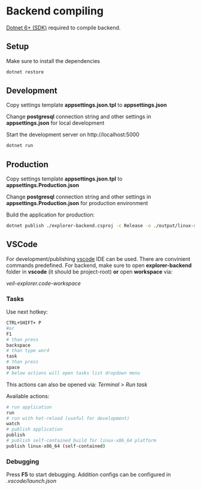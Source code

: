 # Backend compiling
[Dotnet 6+ (SDK)](https://dotnet.microsoft.com/en-us/download/dotnet/6.0) required to compile backend.

## Setup

Make sure to install the dependencies

```bash
dotnet restore
```

## Development
Copy settings template **appsettings.json.tpl** to **appsettings.json**

Change **postgresql** connection string and other settings in **appsettings.json** for local development

Start the development server on http://localhost:5000

```bash
dotnet run
```

## Production
Copy settings template **appsettings.json.tpl** to **appsettings.Production.json**

Change **postgresql** connection string and other settings in **appsettings.Production.json** for production environment

Build the application for production:

```bash
dotnet publish ./explorer-backend.csproj -c Release -o ./output/linux-x64 --self-contained -r linux-x64
```
## VSCode
For development/publishing [vscode](https://code.visualstudio.com/) IDE can be used. There are convinient commands predefined. For backend, make sure to open **explorer-backend** folder in **vscode** (it should be project-root) **or** open **workspace** via:

*veil-explorer.code-workspace*

### Tasks

Use next hotkey:
```bash
CTRL+SHIFT+ P
#or
F1
# than press
backspace
# than type word
task
# than press
space
# below actions will open tasks list dropdown menu
```
This actions can also be opened via: *Terminal > Run task*

Available actions:
```bash
# run application
run
# run with hot-reload (useful for development)
watch
# publish application
publish
# publish self-contained build for linux-x86_64 platform
publish linux-x86_64 (self-contained)
```

### Debugging
Press **F5** to start debugging. Addition configs can be configured in *.vscode/launch.json*